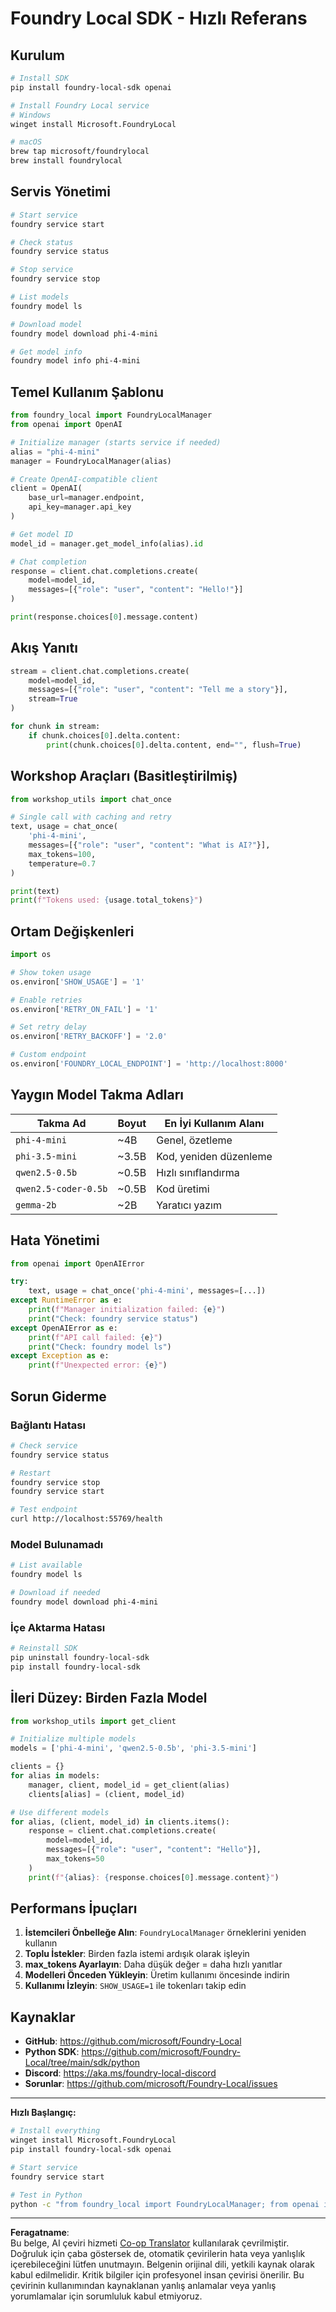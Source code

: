 <!--
CO_OP_TRANSLATOR_METADATA:
{
  "original_hash": "1a52481fe75c7692d785aef8da50e5e7",
  "translation_date": "2025-10-09T10:59:34+00:00",
  "source_file": "Workshop/FOUNDRY_SDK_QUICKREF.md",
  "language_code": "tr"
}
-->
# Foundry Local SDK - Hızlı Referans

## Kurulum

```bash
# Install SDK
pip install foundry-local-sdk openai

# Install Foundry Local service
# Windows
winget install Microsoft.FoundryLocal

# macOS
brew tap microsoft/foundrylocal
brew install foundrylocal
```

## Servis Yönetimi

```bash
# Start service
foundry service start

# Check status
foundry service status

# Stop service
foundry service stop

# List models
foundry model ls

# Download model
foundry model download phi-4-mini

# Get model info
foundry model info phi-4-mini
```

## Temel Kullanım Şablonu

```python
from foundry_local import FoundryLocalManager
from openai import OpenAI

# Initialize manager (starts service if needed)
alias = "phi-4-mini"
manager = FoundryLocalManager(alias)

# Create OpenAI-compatible client
client = OpenAI(
    base_url=manager.endpoint,
    api_key=manager.api_key
)

# Get model ID
model_id = manager.get_model_info(alias).id

# Chat completion
response = client.chat.completions.create(
    model=model_id,
    messages=[{"role": "user", "content": "Hello!"}]
)

print(response.choices[0].message.content)
```

## Akış Yanıtı

```python
stream = client.chat.completions.create(
    model=model_id,
    messages=[{"role": "user", "content": "Tell me a story"}],
    stream=True
)

for chunk in stream:
    if chunk.choices[0].delta.content:
        print(chunk.choices[0].delta.content, end="", flush=True)
```

## Workshop Araçları (Basitleştirilmiş)

```python
from workshop_utils import chat_once

# Single call with caching and retry
text, usage = chat_once(
    'phi-4-mini',
    messages=[{"role": "user", "content": "What is AI?"}],
    max_tokens=100,
    temperature=0.7
)

print(text)
print(f"Tokens used: {usage.total_tokens}")
```

## Ortam Değişkenleri

```python
import os

# Show token usage
os.environ['SHOW_USAGE'] = '1'

# Enable retries
os.environ['RETRY_ON_FAIL'] = '1'

# Set retry delay
os.environ['RETRY_BACKOFF'] = '2.0'

# Custom endpoint
os.environ['FOUNDRY_LOCAL_ENDPOINT'] = 'http://localhost:8000'
```

## Yaygın Model Takma Adları

| Takma Ad | Boyut | En İyi Kullanım Alanı |
|----------|-------|------------------------|
| `phi-4-mini` | ~4B | Genel, özetleme |
| `phi-3.5-mini` | ~3.5B | Kod, yeniden düzenleme |
| `qwen2.5-0.5b` | ~0.5B | Hızlı sınıflandırma |
| `qwen2.5-coder-0.5b` | ~0.5B | Kod üretimi |
| `gemma-2b` | ~2B | Yaratıcı yazım |

## Hata Yönetimi

```python
from openai import OpenAIError

try:
    text, usage = chat_once('phi-4-mini', messages=[...])
except RuntimeError as e:
    print(f"Manager initialization failed: {e}")
    print("Check: foundry service status")
except OpenAIError as e:
    print(f"API call failed: {e}")
    print("Check: foundry model ls")
except Exception as e:
    print(f"Unexpected error: {e}")
```

## Sorun Giderme

### Bağlantı Hatası
```bash
# Check service
foundry service status

# Restart
foundry service stop
foundry service start

# Test endpoint
curl http://localhost:55769/health
```

### Model Bulunamadı
```bash
# List available
foundry model ls

# Download if needed
foundry model download phi-4-mini
```

### İçe Aktarma Hatası
```bash
# Reinstall SDK
pip uninstall foundry-local-sdk
pip install foundry-local-sdk
```

## İleri Düzey: Birden Fazla Model

```python
from workshop_utils import get_client

# Initialize multiple models
models = ['phi-4-mini', 'qwen2.5-0.5b', 'phi-3.5-mini']

clients = {}
for alias in models:
    manager, client, model_id = get_client(alias)
    clients[alias] = (client, model_id)

# Use different models
for alias, (client, model_id) in clients.items():
    response = client.chat.completions.create(
        model=model_id,
        messages=[{"role": "user", "content": "Hello"}],
        max_tokens=50
    )
    print(f"{alias}: {response.choices[0].message.content}")
```

## Performans İpuçları

1. **İstemcileri Önbelleğe Alın**: `FoundryLocalManager` örneklerini yeniden kullanın
2. **Toplu İstekler**: Birden fazla istemi ardışık olarak işleyin
3. **max_tokens Ayarlayın**: Daha düşük değer = daha hızlı yanıtlar
4. **Modelleri Önceden Yükleyin**: Üretim kullanımı öncesinde indirin
5. **Kullanımı İzleyin**: `SHOW_USAGE=1` ile tokenları takip edin

## Kaynaklar

- **GitHub**: https://github.com/microsoft/Foundry-Local
- **Python SDK**: https://github.com/microsoft/Foundry-Local/tree/main/sdk/python
- **Discord**: https://aka.ms/foundry-local-discord
- **Sorunlar**: https://github.com/microsoft/Foundry-Local/issues

---

**Hızlı Başlangıç:**
```bash
# Install everything
winget install Microsoft.FoundryLocal
pip install foundry-local-sdk openai

# Start service
foundry service start

# Test in Python
python -c "from foundry_local import FoundryLocalManager; from openai import OpenAI; m = FoundryLocalManager('phi-4-mini'); c = OpenAI(base_url=m.endpoint, api_key=m.api_key); r = c.chat.completions.create(model=m.get_model_info('phi-4-mini').id, messages=[{'role':'user','content':'Hi'}]); print(r.choices[0].message.content)"
```

---

**Feragatname**:  
Bu belge, AI çeviri hizmeti [Co-op Translator](https://github.com/Azure/co-op-translator) kullanılarak çevrilmiştir. Doğruluk için çaba göstersek de, otomatik çevirilerin hata veya yanlışlık içerebileceğini lütfen unutmayın. Belgenin orijinal dili, yetkili kaynak olarak kabul edilmelidir. Kritik bilgiler için profesyonel insan çevirisi önerilir. Bu çevirinin kullanımından kaynaklanan yanlış anlamalar veya yanlış yorumlamalar için sorumluluk kabul etmiyoruz.